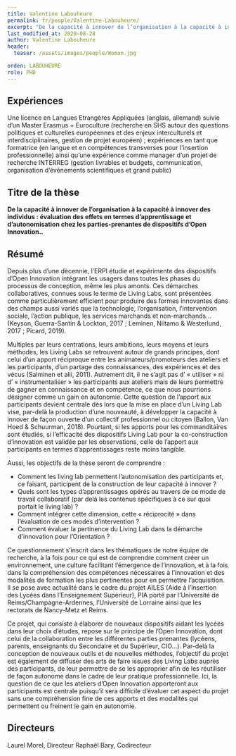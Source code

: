 ```yaml
---
title: Valentine Labouheure
permalink: fr/people/Valentine-Labouheure/
excerpt: "De la capacité à innover de l’organisation à la capacité à innover des individus "
last_modified_at: 2020-08-28
author: Valentine Labouheure
header:
  teaser: /assets/images/people/Woman.jpg

orden: LABOUHEURE
role: PHD
---
```


## Expériences

Une licence en Langues Etrangères Appliquées (anglais, allemand) suivie d’un Master Erasmus + Euroculture (recherche en SHS autour des questions politiques et culturelles européennes et des enjeux interculturels et interdisciplinaires, gestion de projet européen) ; expériences en tant que formatrice (en langue et en compétences transverses pour l’insertion professionnelle) ainsi qu’une expérience comme manager d’un projet de recherche INTERREG (gestion livrables et budgets, communication, organisation d’événements scientifiques et grand public) 

## Titre de la thèse

**De la capacité à innover de l’organisation à la capacité à innover des individus : évaluation des effets en termes d’apprentissage et d’autonomisation chez les parties-prenantes de dispositifs d’Open Innovation..**

## Résumé

Depuis plus d’une décennie, l’ERPI étudie et expérimente des dispositifs d’Open Innovation intégrant les usagers dans toutes les phases du processus de conception, même les plus amonts. Ces démarches collaboratives, connues sous le terme de Living Labs, sont présentées comme particulièrement efficient pour produire des formes innovantes dans des champs aussi variés que la technologie, l’organisation, l’intervention sociale, l’action publique, les services marchands et non-marchands… (Keyson, Guerra-Santin & Lockton, 2017 ; Leminen, Niitamo & Westerlund, 2017 ; Picard, 2019).  

Multiples par leurs centrations, leurs ambitions, leurs moyens et leurs méthodes, les Living Labs se retrouvent autour de grands principes, dont celui d’un apport réciproque entre les animateurs/promoteurs des ateliers et les participants, d’un partage des connaissances, des expériences et des vécus (Salminen et alii, 2011). Autrement dit, il ne s’agit pas d’ « utiliser » ni d’ « instrumentaliser » les participants aux ateliers mais de leurs permettre de gagner en connaissance et en compétence, ce que nous pourrions désigner comme un gain en autonomie. Cette question de l’apport aux participants devient centrale dès lors que la mise en place d’un Living Lab vise, par-delà la production d’une nouveauté, à développer la capacité à innover de façon ouverte d’un collectif professionnel ou citoyen (Ballon, Van Hoed & Schuurman, 2018). Pourtant, si les apports pour les commanditaires sont étudiés, si l’efficacité des dispositifs Living Lab pour la co-construction d’innovation est validée par les observations, celle de l’apport aux participants en termes d’apprentissages reste moins tangible.  

Aussi, les objectifs de la thèse seront de comprendre :
+ Comment les living lab permettent l’autonomisation des participants et, ce faisant, participent de la construction de leur capacité à innover ?
+ Quels sont les types d’apprentissages opérés au travers de ce mode de travail collaboratif (par delà les contenus spécifiques à ce sur quoi portait le living lab) ?
+ Comment intégrer cette dimension, cette « réciprocité » dans l’évaluation de ces modes d’intervention ?
+ Comment évaluer la pertinence du Living Lab dans la démarche d’innovation pour l’Orientation ?

Ce questionnement s’inscrit dans les thématiques de notre équipe de recherche, à la fois pour ce qui est de comprendre comment créer un environnement, une culture facilitant l’émergence de l’innovation, et à la fois dans la compréhension des compétences nécessaires à l’innovation et des modalités de formation les plus pertinentes pour en permettre l’acquisition. Il se pose avec actualité dans le cadre du projet AILES (Aide à l’Insertion des Lycées dans l’Enseignement Supérieur), PIA porté par l’Université de Reims/Champagne-Ardennes, l’Université de Lorraine ainsi que les rectorats de Nancy-Metz et Reims.  

Ce projet, qui consiste à élaborer de nouveaux dispositifs aidant les lycées dans leur choix d’études, repose sur le principe de l’Open Innovation, dont celui de la collaboration entre les différentes parties prenantes (lycéens, parents, enseignants du Secondaire et du Supérieur, CIO…). Par-delà la conception de nouveaux outils et de nouvelles méthodes, l’objectif du projet est également de diffuser des arts de faire issues des Living Labs auprès des participants, de leur permettre de se les approprier afin de les réutiliser de façon autonome dans le cadre de leur pratique professionnelle. Ici, la question de ce que les ateliers d’Open Innovation apporteront aux participants est centrale puisqu’il sera difficile d’évaluer cet aspect du projet sans une compréhension fine de ces apports et des modalités qui permettent ou freinent le gain en autonomie.



## Directeurs 


Laurel Morel, Directeur
Raphaël Bary, Codirecteur 


